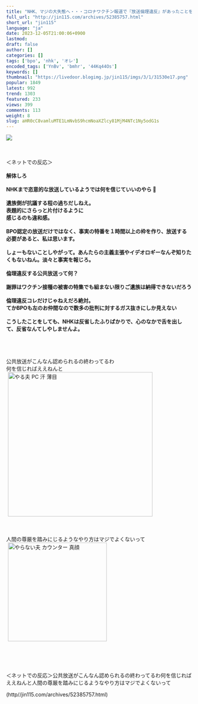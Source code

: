 ```yaml
---
title: "NHK、マジの大失態へ・・・コロナワクチン報道で『放送倫理違反』があったことをBPOが認める "
full_url: "http://jin115.com/archives/52385757.html"
short_url: "jin115"
language: "ja"
date: 2023-12-05T21:00:06+0900
lastmod: 
draft: false
author: []
categories: []
tags: ['bpo', 'nhk', 'オレ']
encoded_tags: ['YnBv', 'bmhr', '44Kq44Os']
keywords: []
thumbnail: "https://livedoor.blogimg.jp/jin115/imgs/3/1/31530e17.png"
popular: 1849
latest: 992
trend: 1303
featured: 233
views: 399
comments: 113
weight: 8
slug: aHR0cC8vamluMTE1LmNvbS9hcmNoaXZlcy81MjM4NTc1Ny5odG1s
---
```


![](https://livedoor.blogimg.jp/jin115/imgs/3/1/31530e17.png)

<div><a name='more'></a> <br> <br> ＜ネットでの反応＞<br> <br> <b>解体しろ</b><br> <br> <b>NHKまで恣意的な放送しているようでは何を信じていいのやら 🤔</b><br> <br> <b>遺族側が抗議する程の過ちだしねえ。<br> 表題的にさらっと片付けるように<br> 感じるのも違和感。</b><br> <br> <b>BPO認定の放送だけではなく、事実の特番を１時間以上の枠を作り、放送する必要があると、私は思います。</b><br> <br> <b>しょーもないことしやがって。あんたらの主義主張やイデオロギーなんぞ知りたくもないねん。淡々と事実を報じろ。</b><br> <br> <b>倫理違反する公共放送って何？</b><br> <br> <b>謝罪はワクチン接種の被害の特集でも組まない限りご遺族は納得できないだろう</b><br> <br> <b>倫理違反コレだけじゃねえだろ絶対。<br> てかBPOも左のお仲間なので数多の批判に対するガス抜きにしか見えない</b><br> <br> <b>こうしたことをしても、NHKは反省したふりばかりで、心のなかで舌を出して、反省なんてしやしませんよ。</b><br> <br> <br> <br> <br> 公共放送がこんなん認められるの終わってるわ<br> 何を信じればええねんと<br> <img src='https//livedoor.blogimg.jp/jin115/imgs/a/f/afd6b43e.gif' alt='やる夫 PC 汗 薄目' width='392' border='0' hspace='5' class='pict'><br> <br> <br> <br> 人間の尊厳を踏みにじるようなやり方はマジでよくないって<br> <img src='https//livedoor.blogimg.jp/jin115/imgs/9/4/9467b835.gif' alt='やらない夫 カウンター 真顔' width='268' border='0' hspace='5' class='pict'><br> <br> <br> <br> <br> <p>＜ネットでの反応＞公共放送がこんなん認められるの終わってるわ何を信じればええねんと人間の尊厳を踏みにじるようなやり方はマジでよくないって</p></div>

(http//jin115.com/archives/52385757.html)
